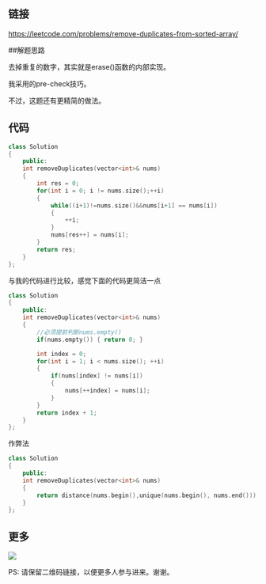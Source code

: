 ## 链接

https://leetcode.com/problems/remove-duplicates-from-sorted-array/

##解题思路

去掉重复的数字，其实就是erase()函数的内部实现。

我采用的pre-check技巧。

不过，这题还有更精简的做法。



## 代码






```c++
class Solution
{
	public:
	int removeDuplicates(vector<int>& nums)
	{
		int res = 0;
		for(int i = 0; i != nums.size();++i)
		{
			while((i+1)!=nums.size()&&nums[i+1] == nums[i])
			{
				++i;
			}
			nums[res++] = nums[i];
		}
		return res;
	}
};

```

与我的代码进行比较，感觉下面的代码更简洁一点
```c++
class Solution
{
	public:
	int removeDuplicates(vector<int>& nums)
	{
		//必须提前判断nums.empty()
		if(nums.empty()) { return 0; }

		int index = 0;
		for(int i = 1; i < nums.size(); ++i)
		{
			if(nums[index] != nums[i])
			{
				nums[++index] = nums[i];
			}
		}
		return index + 1;
	}
};
```


作弊法
```c++
class Solution
{
	public:
	int removeDuplicates(vector<int>& nums)
	{
		return distance(nums.begin(),unique(nums.begin(), nums.end()));
	}
};
```




## 更多

![](https://github.com/githubwoniu/learnprogram/blob/master/image/erweima.png)

PS: 请保留二维码链接，以便更多人参与进来。谢谢。
